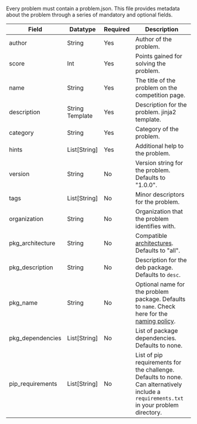 Every problem must contain a problem.json. This file provides metadata about the problem through a series of mandatory and optional fields.

| Field | Datatype | Required | Description |
|-------|----------|----------|-------------|
| author | String | Yes | Author of the problem. |
| score | Int | Yes | Points gained for solving the problem. |
| name | String | Yes | The title of the problem on the competition page. |
| description | String Template | Yes | Description for the problem. jinja2 template. |
| category | String | Yes | Category of the problem. |
| hints | List[String] | Yes | Additional help to the problem. |
| version | String | No | Version string for the problem. Defaults to "1.0.0". |
| tags | List[String] | No | Minor descriptors for the problem. |
| organization | String | No | Organization that the problem identifies with. |
| pkg\_architecture | String | No | Compatible [architectures](https://www.debian.org/doc/debian-policy/ch-controlfields.html#s-f-Architecture). Defaults to "all". |
| pkg\_description | String | No | Description for the deb package. Defaults to `desc`. |
| pkg\_name | String | No | Optional name for the problem package. Defaults to `name`. Check here for the [naming policy](https://www.debian.org/doc/debian-policy/ch-controlfields.html#s-f-Source). |
| pkg\_dependencies | List[String] | No | List of package dependencies. Defaults to none. |
| pip\_requirements | List[String] | No | List of pip requirements for the challenge. Defaults to none. Can alternatively include a `requirements.txt` in your problem directory. |
